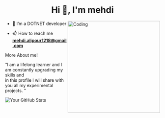 <h1 align="center">Hi 👋, I'm mehdi</h1>

<img align="right" alt="Coding" width="300" src="https://miro.medium.com/max/680/0*7Q3yvSIv_t0ioJ-Z.gif"/>


- 🌱 I’m a DOTNET developer

- 📫 How to reach me **mehdi.alipour1218@gmail.com**



</p>
More About me! 

<q>I am a lifelong learner and I am constantly upgrading my skills and<br/> in this profile I will share with you all my experimental projects. </q>
<br/>

![Your GitHub Stats](https://github-readme-stats.vercel.app/api?username=mc-programmer&show_icons=true)
